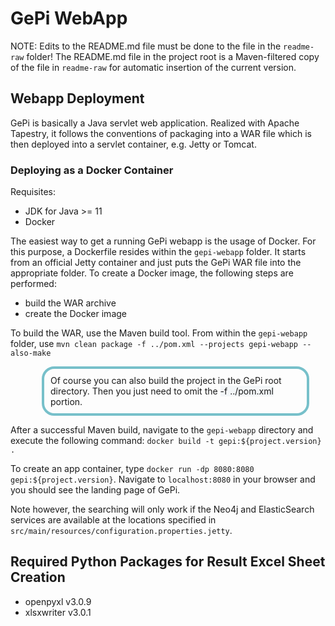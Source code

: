 # GePi WebApp

NOTE: Edits to the README.md file must be done to the file in the `readme-raw` folder! The README.md file in the project root is a Maven-filtered copy of the file in `readme-raw` for automatic insertion of the current version. 

## Webapp Deployment

GePi is basically a Java servlet web application. Realized with Apache Tapestry, it follows the conventions of packaging into a WAR file which is then deployed into a servlet container, e.g. Jetty or Tomcat.

### Deploying as a Docker Container

Requisites:
* JDK for Java >= 11
* Docker

The easiest way to get a running GePi webapp is the usage of Docker. For this purpose, a Dockerfile resides within the `gepi-webapp` folder. It starts from an official Jetty container and just puts the GePi WAR file into the appropriate folder. To create a Docker image, the following steps are performed:

* build the WAR archive
* create the Docker image

To build the WAR, use the Maven build tool. From within the `gepi-webapp` folder, use `mvn clean package -f ../pom.xml --projects gepi-webapp --also-make`
<div style="border: 4px solid #77C0CA; margin-left:50px; border-radius: 20px; width: 400px;padding: 10px">Of course you can also build the project in the GePi root directory. Then you just need to omit the <textit style="background-color:#F3F6F8">-f ../pom.xml</textit> portion.</div>

After a successful Maven build, navigate to the `gepi-webapp` directory and execute the following command: `docker build -t gepi:${project.version} .`

To create an app container, type `docker run -dp 8080:8080 gepi:${project.version}`. Navigate to `localhost:8080` in your browser and you should see the landing page of GePi.

Note however, the searching will only work if the Neo4j and ElasticSearch services are available at the locations specified in `src/main/resources/configuration.properties.jetty`.

## Required Python Packages for Result Excel Sheet Creation

* openpyxl v3.0.9
* xlsxwriter v3.0.1
